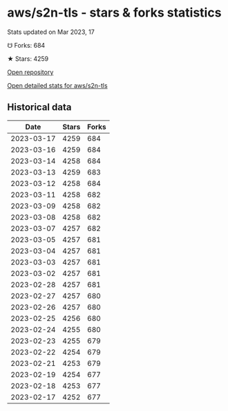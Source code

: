 # aws/s2n-tls - stars & forks statistics

Stats updated on Mar 2023, 17

☋ Forks: 684

★ Stars: 4259

[Open repository](https://github.com/aws/s2n-tls)

[Open detailed stats for aws/s2n-tls](https://reviewgithub.com/rep/aws/s2n-tls)

## Historical data
| Date | Stars | Forks |
|------|-------|-------|
| 2023-03-17 | 4259 | 684 | 
| 2023-03-16 | 4259 | 684 | 
| 2023-03-14 | 4258 | 684 | 
| 2023-03-13 | 4259 | 683 | 
| 2023-03-12 | 4258 | 684 | 
| 2023-03-11 | 4258 | 682 | 
| 2023-03-09 | 4258 | 682 | 
| 2023-03-08 | 4258 | 682 | 
| 2023-03-07 | 4257 | 682 | 
| 2023-03-05 | 4257 | 681 | 
| 2023-03-04 | 4257 | 681 | 
| 2023-03-03 | 4257 | 681 | 
| 2023-03-02 | 4257 | 681 | 
| 2023-02-28 | 4257 | 681 | 
| 2023-02-27 | 4257 | 680 | 
| 2023-02-26 | 4257 | 680 | 
| 2023-02-25 | 4256 | 680 | 
| 2023-02-24 | 4255 | 680 | 
| 2023-02-23 | 4255 | 679 | 
| 2023-02-22 | 4254 | 679 | 
| 2023-02-21 | 4253 | 679 | 
| 2023-02-19 | 4254 | 677 | 
| 2023-02-18 | 4253 | 677 | 
| 2023-02-17 | 4252 | 677 | 

